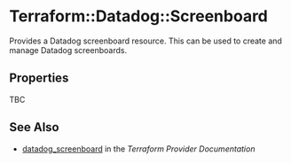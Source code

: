 # Terraform::Datadog::Screenboard

Provides a Datadog screenboard resource. This can be used to create and manage Datadog screenboards.

## Properties

TBC

## See Also

* [datadog_screenboard](https://www.terraform.io/docs/providers/datadog/r/screenboard.html) in the _Terraform Provider Documentation_